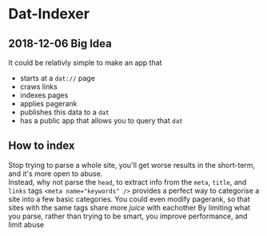# Dat-Indexer

## 2018-12-06 Big Idea

It could be relativly simple to make an app that

- starts at a `dat://` page
- craws links
- indexes pages
- applies pagerank
- publishes this data to a `dat`
- has a public app that allows you to query that `dat`

## How to index

Stop trying to parse a whole site, you'll get worse results in the short-term, and it's more open to abuse.  
Instead, why not parse the `head`, to extract info from the `meta`, `title`, and `links` tags
`<meta name="keywords" />` provides a perfect way to categorise a site into a few basic categories.
You could even modify pagerank, so that sites with the same tags share more _juice_ with eachother
By limiting what you parse, rather than trying to be smart, you improve performance, and limit abuse
